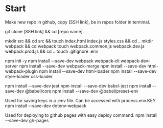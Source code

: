# Start

Make new repo in github, copy [SSH link], be in repos folder in terminal.

git clone [SSH link] && cd [repo name].

mkdir src && cd src && touch index.html index.js styles.css && cd ..
mkdir webpack && cd webpack
touch webpack.common.js webpack.dev.js webpack.prod.js && cd ..
touch .gitignore .env

npm init -y
npm install --save-dev webpack webpack-cli webpack-dev-server
npm install --save-dev webpack-merge
npm install --save-dev html-webpack-plugin
npm install --save-dev html-loader
npm install --save-dev style-loader css-loader

npm install --save-dev jest
npm install --save-dev babel-jest
npm install --save-dev @babel/core
npm install --save-dev @babel/preset-env

Used for saving keys in a .env file. Can be accessed with process.env.KEY
npm install --save-dev dotenv-webpack

Used for deploying to github pages with easy deploy command.
npm install --save-dev gh-pages

